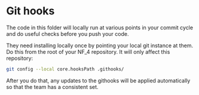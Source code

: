 # Git hooks

The code in this folder will locally run at various points in your commit cycle and do useful checks before you push your code.

They need installing locally once by pointing your local git instance at them. Do this from the root of your NF_4 repository.  It will only affect this repository:

```sh
git config --local core.hooksPath .githooks/
```

After you do that, any updates to the githooks will be applied automatically so that the team has a consistent set.
